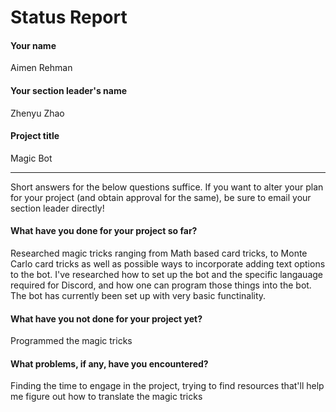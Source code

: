 # Status Report

#### Your name

Aimen Rehman 

#### Your section leader's name

Zhenyu Zhao 

#### Project title

Magic Bot 

***

Short answers for the below questions suffice. If you want to alter your plan for your project (and obtain approval for the same), be sure to email your section leader directly!

#### What have you done for your project so far?

Researched magic tricks ranging from Math based card tricks, to Monte Carlo card tricks as well as possible ways to incorporate adding text options to the bot. I've researched how to set up the bot and the specific langauage required for Discord, and how one can program those things into the bot. The bot has currently been set up with very basic functinality. 

#### What have you not done for your project yet?

Programmed the magic tricks

#### What problems, if any, have you encountered?

Finding the time to engage in the project, trying to find resources that'll help me figure out how to translate the magic tricks
